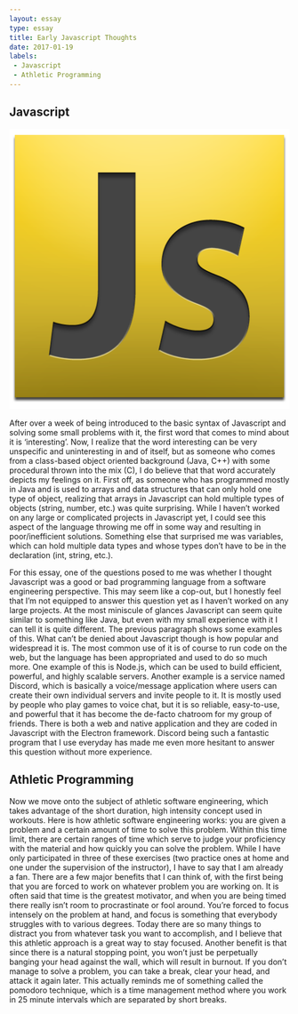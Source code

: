 ```yaml
---
layout: essay
type: essay
title: Early Javascript Thoughts
date: 2017-01-19
labels:
 - Javascript
 - Athletic Programming
---
```


## Javascript

<img class="ui medium right spaced image" src="../images/javascript.png">

After over a week of being introduced to the basic syntax of Javascript and solving some small problems with it, the first word that comes to mind about it is ‘interesting’. Now, I realize that the word interesting can be very unspecific and uninteresting in and of itself, but as someone who comes from a class-based object oriented background (Java, C++) with some procedural thrown into the mix (C), I do believe that that word accurately depicts my feelings on it. First off, as someone who has programmed mostly in Java and is used to arrays and data structures that can only hold one type of object, realizing that arrays in Javascript can hold multiple types of objects (string, number, etc.) was quite surprising. While I haven’t worked on any large or complicated projects in Javascript yet, I could see this aspect of the language throwing me off in some way and resulting in poor/inefficient solutions. Something else that surprised me was variables, which can hold multiple data types and whose types don’t have to be in the declaration (int, string, etc.).

For this essay, one of the questions posed to me was whether I thought Javascript was a good or bad programming language from a software engineering perspective. This may seem like a cop-out, but I honestly feel that I’m not equipped to answer this question yet as I haven’t worked on any large projects. At the most miniscule of glances Javascript can seem quite similar to something like Java, but even with my small experience with it I can tell it is quite different. The previous paragraph shows some examples of this. What can’t be denied about Javascript though is how popular and widespread it is. The most common use of it is of course to run code on the web, but the language has been appropriated and used to do so much more. One example of this is Node.js, which can be used to build efficient, powerful, and highly scalable servers. Another example is a service named Discord, which is basically a voice/message application where users can create their own individual servers and invite people to it. It is mostly used by people who play games to voice chat, but it is so reliable, easy-to-use, and powerful that it has become the de-facto chatroom for my group of friends. There is both a web and native application and they are coded in Javascript with the Electron framework. Discord being such a fantastic program that I use everyday has made me even more hesitant to answer this question without more experience.

## Athletic Programming

Now we move onto the subject of athletic software engineering, which takes advantage of the short duration, high intensity concept used in workouts. Here is how athletic software engineering works: you are given a problem and a certain amount of time to solve this problem. Within this time limit, there are certain ranges of time which serve to judge your proficiency with the material and how quickly you can solve the problem. While I have only participated in three of these exercises (two practice ones at home and one under the supervision of the instructor), I have to say that I am already a fan. There are a few major benefits that I can think of, with the first being that you are forced to work on whatever problem you are working on. It is often said that time is the greatest motivator, and when you are being timed there really isn’t room to procrastinate or fool around. You’re forced to focus intensely on the problem at hand, and focus is something that everybody struggles with to various degrees. Today there are so many things to distract you from whatever task you want to accomplish, and I believe that this athletic approach is a great way to stay focused. Another benefit is that since there is a natural stopping point, you won’t just be perpetually banging your head against the wall, which will result in burnout. If you don’t manage to solve a problem, you can take a break, clear your head, and attack it again later. This actually reminds me of something called the pomodoro technique, which is a time management method where you work in 25 minute intervals which are separated by short breaks.
